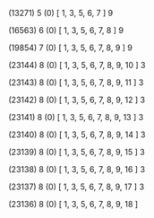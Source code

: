 (13271) 5 (0) [ 1, 3, 5, 6, 7 ] 9 


(16563) 6 (0) [ 1, 3, 5, 6, 7, 8 ] 9 


(19854) 7 (0) [ 1, 3, 5, 6, 7, 8, 9 ] 9 


(23144) 8 (0) [ 1, 3, 5, 6, 7, 8, 9, 10 ] 3 


(23143) 8 (0) [ 1, 3, 5, 6, 7, 8, 9, 11 ] 3 


(23142) 8 (0) [ 1, 3, 5, 6, 7, 8, 9, 12 ] 3 


(23141) 8 (0) [ 1, 3, 5, 6, 7, 8, 9, 13 ] 3 


(23140) 8 (0) [ 1, 3, 5, 6, 7, 8, 9, 14 ] 3 


(23139) 8 (0) [ 1, 3, 5, 6, 7, 8, 9, 15 ] 3 


(23138) 8 (0) [ 1, 3, 5, 6, 7, 8, 9, 16 ] 3 


(23137) 8 (0) [ 1, 3, 5, 6, 7, 8, 9, 17 ] 3 


(23136) 8 (0) [ 1, 3, 5, 6, 7, 8, 9, 18 ]  

